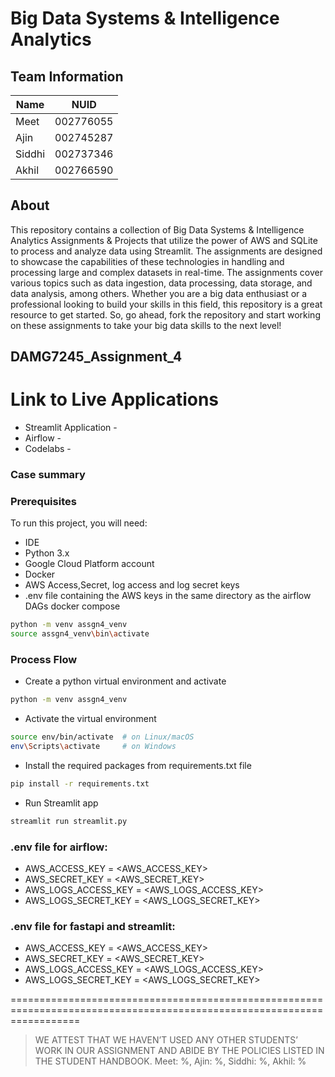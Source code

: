 # Big Data Systems & Intelligence Analytics

## Team Information
| Name     | NUID        |
| ---      | ---         |
| Meet     | 002776055   |
| Ajin     | 002745287   |
| Siddhi   | 002737346   |
| Akhil    | 002766590   |

## About
This repository contains a collection of Big Data Systems & Intelligence Analytics Assignments & Projects that utilize the power of AWS and SQLite to process and analyze data using Streamlit. The assignments are designed to showcase the capabilities of these technologies in handling and processing large and complex datasets in real-time. The assignments cover various topics such as data ingestion, data processing, data storage, and data analysis, among others. Whether you are a big data enthusiast or a professional looking to build your skills in this field, this repository is a great resource to get started. So, go ahead, fork the repository and start working on these assignments to take your big data skills to the next level!

## DAMG7245_Assignment_4

# Link to Live Applications
- Streamlit Application - 
- Airflow - 
- Codelabs - 

### Case summary


### Prerequisites
To run this project, you will need:
* IDE
* Python 3.x
* Google Cloud Platform account
* Docker
* AWS Access,Secret, log access and log secret keys
* .env file containing the AWS keys in the same directory as the airflow DAGs docker compose

```bash
python -m venv assgn4_venv
source assgn4_venv\bin\activate
```

### Process Flow
* Create a python virtual environment and activate
```bash
python -m venv assgn4_venv
```

* Activate the virtual environment
```bash
source env/bin/activate  # on Linux/macOS
env\Scripts\activate     # on Windows
```

* Install the required packages from requirements.txt file
```bash
pip install -r requirements.txt
```

* Run Streamlit app
```bash
streamlit run streamlit.py
```

### .env file for airflow:
- AWS_ACCESS_KEY = <AWS_ACCESS_KEY>
- AWS_SECRET_KEY = <AWS_SECRET_KEY>
- AWS_LOGS_ACCESS_KEY = <AWS_LOGS_ACCESS_KEY>
- AWS_LOGS_SECRET_KEY = <AWS_LOGS_SECRET_KEY>

### .env file for fastapi and streamlit:
- AWS_ACCESS_KEY = <AWS_ACCESS_KEY>
- AWS_SECRET_KEY = <AWS_SECRET_KEY>
- AWS_LOGS_ACCESS_KEY = <AWS_LOGS_ACCESS_KEY>
- AWS_LOGS_SECRET_KEY = <AWS_LOGS_SECRET_KEY>


========================================================================================================================
> WE ATTEST THAT WE HAVEN’T USED ANY OTHER STUDENTS’ WORK IN OUR ASSIGNMENT AND ABIDE BY THE POLICIES LISTED IN THE STUDENT HANDBOOK.
> Meet: %, Ajin: %, Siddhi: %, Akhil: %